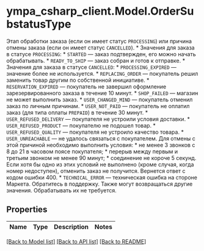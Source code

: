 # ympa_csharp_client.Model.OrderSubstatusType
Этап обработки заказа (если он имеет статус `PROCESSING`) или причина отмены заказа (если он имеет статус `CANCELLED`).  * Значения для заказа в статусе `PROCESSING`:      * `STARTED` — заказ подтвержден, его можно начать обрабатывать.      * `READY_TO_SHIP` — заказ собран и готов к отправке.  * Значения для заказа в статусе `CANCELLED`:      * `PROCESSING_EXPIRED` — значение более не используется.      * `REPLACING_ORDER` — покупатель решил заменить товар другим по собственной инициативе.      * `RESERVATION_EXPIRED` — покупатель не завершил оформление зарезервированного заказа в течение 10 минут.      * `SHOP_FAILED` — магазин не может выполнить заказ.      * `USER_CHANGED_MIND` — покупатель отменил заказ по личным причинам.      * `USER_NOT_PAID` — покупатель не оплатил заказ (для типа оплаты `PREPAID`) в течение 30 минут.      * `USER_REFUSED_DELIVERY` — покупателя не устроили условия доставки.      * `USER_REFUSED_PRODUCT` — покупателю не подошел товар.      * `USER_REFUSED_QUALITY` — покупателя не устроило качество товара.      * `USER_UNREACHABLE` — не удалось связаться с покупателем. Для отмены с этой причиной необходимо выполнить условия:        * не менее 3 звонков с 8 до 21 в часовом поясе покупателя;       * перерыв между первым и третьим звонком не менее 90 минут;       * соединение не короче 5 секунд.        Если хотя бы одно из этих условий не выполнено (кроме случая, когда номер недоступен), отменить заказ не получится. Вернется ответ с кодом ошибки 400.  * `TECHNICAL_ERROR` — техническая ошибка на стороне Маркета. Обратитесь в поддержку.  Также могут возвращаться другие значения. Обрабатывать их не требуется. 

## Properties

Name | Type | Description | Notes
------------ | ------------- | ------------- | -------------

[[Back to Model list]](../README.md#documentation-for-models) [[Back to API list]](../README.md#documentation-for-api-endpoints) [[Back to README]](../README.md)

